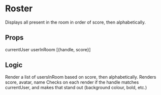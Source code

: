 # Roster
Displays all present in the room in order of score, then alphabetically.

## Props
currentUser
userInRoom [{handle, score}]

## Logic
Render a list of usersInRoom based on score, then alphabetically.  Renders score, avatar, name
Checks on each render if the handle matches currentUser, and makes that stand out (background colour, bold, etc.)